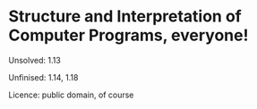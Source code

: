 # Structure and Interpretation of Computer Programs, everyone!

Unsolved: 1.13

Unfinised: 1.14, 1.18

Licence: public domain, of course
